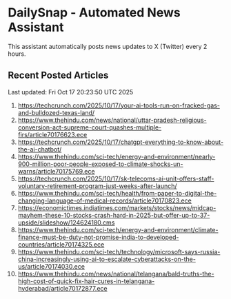# DailySnap - Automated News Assistant

This assistant automatically posts news updates to X (Twitter) every 2 hours.

## Recent Posted Articles

Last updated: Fri Oct 17 20:23:50 UTC 2025

1. https://techcrunch.com/2025/10/17/your-ai-tools-run-on-fracked-gas-and-bulldozed-texas-land/
2. https://www.thehindu.com/news/national/uttar-pradesh-religious-conversion-act-supreme-court-quashes-multiple-firs/article70176623.ece
3. https://techcrunch.com/2025/10/17/chatgpt-everything-to-know-about-the-ai-chatbot/
4. https://www.thehindu.com/sci-tech/energy-and-environment/nearly-900-million-poor-people-exposed-to-climate-shocks-un-warns/article70175769.ece
5. https://techcrunch.com/2025/10/17/sk-telecoms-ai-unit-offers-staff-voluntary-retirement-program-just-weeks-after-launch/
6. https://www.thehindu.com/sci-tech/health/from-paper-to-digital-the-changing-language-of-medical-records/article70170823.ece
7. https://economictimes.indiatimes.com/markets/stocks/news/midcap-mayhem-these-10-stocks-crash-hard-in-2025-but-offer-up-to-37-upside/slideshow/124624180.cms
8. https://www.thehindu.com/sci-tech/energy-and-environment/climate-finance-must-be-duty-not-promise-india-to-developed-countries/article70174325.ece
9. https://www.thehindu.com/sci-tech/technology/microsoft-says-russia-china-increasingly-using-ai-to-escalate-cyberattacks-on-the-us/article70174030.ece
10. https://www.thehindu.com/news/national/telangana/bald-truths-the-high-cost-of-quick-fix-hair-cures-in-telangana-hyderabad/article70172877.ece

